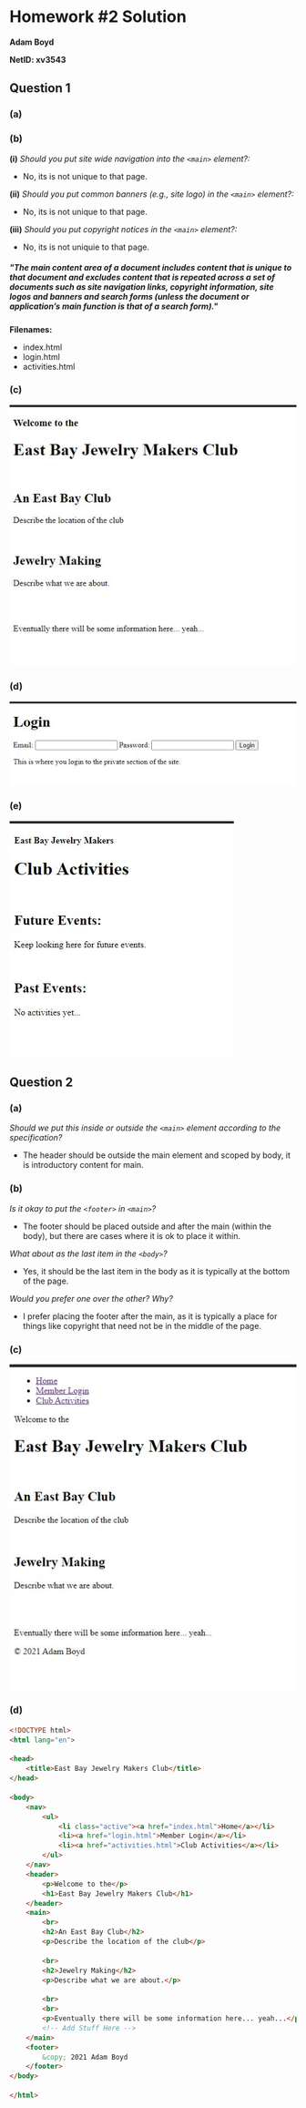 # Homework #2 Solution

**Adam Boyd**

**NetID: xv3543**

## Question 1

### (a)

### (b)

**(i)** *Should you put site wide navigation into the ```<main>``` element?:* 

* No, its is not unique to that page.

**(ii)** *Should you put common banners (e.g., site logo) in the ```<main>``` element?:*

* No, its is not unique to that page.

**(iii)** *Should you put copyright notices in the ```<main>``` element?:*  

* No, its is not uniquie to that page.

##### *"The main content area of a document includes content that is unique to that document and excludes content that is repeated across a set of documents such as site navigation links, copyright information, site logos and banners and search forms (unless the document or application’s main function is that of a search form)."* #####

**Filenames:**
* index.html
* login.html
* activities.html

### (c)

![The Initial Unstlyed Home Page](/images/hw21c.JPG)

### (d)

![The Initial Unstlyed Login Page](/images/hw21d.JPG)

### (e)

![The Initial Unstlyed Activities Page](/images/hw21e.JPG)

## Question 2

### (a) 

*Should we put this inside or outside the ```<main>``` element according to the specification?*

* The header should be outside the main element and scoped by body, it is introductory content for main.

### (b)

*Is it okay to put the ```<footer>``` in ```<main>```?*

* The footer should be placed outside and after the main (within the body), but there are cases where it is ok to place it within.

*What about as the last item in the ```<body>```?*

* Yes, it should be the last item in the body as it is typically at the bottom of the page.

*Would you prefer one over the other? Why?*

* I prefer placing the footer after the main, as it is typically a place for things like copyright that need not be in the middle of the page.

### (c)

![The Unstlyed Home Page with Nav](/images/hw22c.JPG)

### (d)

```html
<!DOCTYPE html>
<html lang="en">

<head>
    <title>East Bay Jewelry Makers Club</title>
</head>

<body>
    <nav>
        <ul>
            <li class="active"><a href="index.html">Home</a></li>
            <li><a href="login.html">Member Login</a></li>
            <li><a href="activities.html">Club Activities</a></li>
        </ul>
    </nav>
    <header>
        <p>Welcome to the</p>
        <h1>East Bay Jewelry Makers Club</h1>
    </header>
    <main>
        <br>
        <h2>An East Bay Club</h2>
        <p>Describe the location of the club</p>

        <br>
        <h2>Jewelry Making</h2>
        <p>Describe what we are about.</p>

        <br>
        <br>
        <p>Eventually there will be some information here... yeah...</p>
        <!-- Add Stuff Here -->
    </main>
    <footer>
        &copy; 2021 Adam Boyd
    </footer>
</body>

</html>
```
